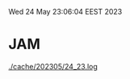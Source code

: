 Wed 24 May 23:06:04 EEST 2023
# JAM
<a href='./cache/202305/24_23.log'>./cache/202305/24_23.log</a>
